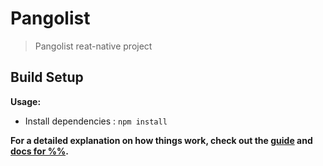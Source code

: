 # Pangolist

> Pangolist reat-native project

## Build Setup

**Usage:**

- Install dependencies :
  `npm install`

**For a detailed explanation on how things work, check out the [guide](https://www.sucepute.fr/) and [docs for %%](https://www.sucepute.fr/).**
